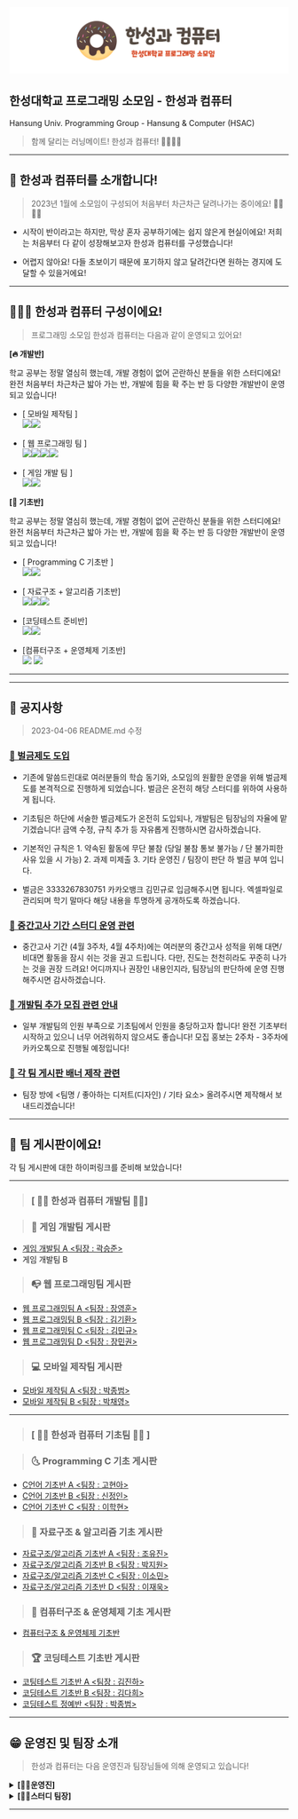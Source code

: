 <div align="center">
<img src="hsac.img/img.hsac.png">
</div>



## 한성대학교 프로그래밍 소모임 - 한성과 컴퓨터
Hansung Univ. Programming Group - Hansung & Computer (HSAC)
> <p> 함께 달리는 러닝메이트! 한성과 컴퓨터! 🏃‍♂️🏃‍♀️</p>

---

## 🥇 한성과 컴퓨터를 소개합니다!
> 2023년 1월에 소모임이 구성되어 처음부터 차근차근 달려나가는 중이에요! 🏃‍♂️🏃‍♀️

- 시작이 반이라고는 하지만, 막상 혼자 공부하기에는 쉽지 않은게 현실이에요! 저희는 처음부터 다 같이 성장해보고자 한성과 컴퓨터를 구성했습니다!

- 어렵지 않아요! 다들 초보이기 때문에 포기하지 않고 달려간다면 원하는 경지에 도달할 수 있을거에요!

---
## 👨‍👩‍👦 한성과 컴퓨터 구성이에요!
> 
> 프로그래밍 소모임 한성과 컴퓨터는 다음과 같이 운영되고 있어요!
<p><b> [🔥 개발반] </b></p>
<p>학교 공부는 정말 열심히 했는데, 개발 경험이 없어 곤란하신 분들을 위한 스터디에요! 완전 처음부터 차근차근 밟아 가는 반, 개발에 힘을 확 주는 반 등 다양한 개발반이 운영되고 있습니다!</p>

- [ 모바일 제작팀 ]
  <br><img src="https://img.shields.io/badge/Android-3DDC84?style=for-the-badge&logo=Android&logoColor=white"></img><img src="https://img.shields.io/badge/Kotlin-7F52FF?style=for-the-badge&logo=Kotlin&logoColor=white"></img>

- [ 웹 프로그래밍 팀 ]
  <br><img src="https://img.shields.io/badge/HTML5-E34F26?style=for-the-badge&logo=HTML5&logoColor=white"></img><img src="https://img.shields.io/badge/CSS3-1572B6?style=for-the-badge&logo=CSS3&logoColor=white"></img><img src="https://img.shields.io/badge/JavaScript-F7DF1E?style=for-the-badge&logo=JavaScript&logoColor=white"></img><img src="https://img.shields.io/badge/Spring-000000?style=for-the-badge&logo=Spring&logoColor=white"></img>

- [ 게임 개발 팀 ]
  <br><img src="https://img.shields.io/badge/CSharp-239120?style=for-the-badge&logo=CSharp&logoColor=white"></img><img src="https://img.shields.io/badge/Unity-FFFFFF?style=for-the-badge&logo=Unity&logoColor=black"></img>
  
<p><b> [🤗 기초반] </b></p>

<p>학교 공부는 정말 열심히 했는데, 개발 경험이 없어 곤란하신 분들을 위한 스터디에요! 완전 처음부터 차근차근 밟아 가는 반, 개발에 힘을 확 주는 반 등 다양한 개발반이 운영되고 있습니다!</p>

- [ Programming C 기초반 ]
<br><img src="https://img.shields.io/badge/C-A8B9CC?style=for-the-badge&logo=C&logoColor=white"></img><img src="https://img.shields.io/badge/C_GAME-005FED?style=for-the-badge&logo=youtubegaming&logoColor=white"></img>

- [ 자료구조 + 알고리즘 기초반]
<br><img src="https://img.shields.io/badge/C-A8B9CC?style=for-the-badge&logo=C&logoColor=white"></img><img src="https://img.shields.io/badge/data_structure-E4202E?style=for-the-badge&logo=databricks&logoColor=white"></img><img src="https://img.shields.io/badge/Algorithm-000000?style=for-the-badge&logo=thealgorithms&logoColor=white"></img>

- [코딩테스트 준비반]
<br><img src="https://img.shields.io/badge/JAVA-E34F26?style=for-the-badge&logo=intellijidea&logoColor=white"></img><img src="https://img.shields.io/badge/Algorithm-000000?style=for-the-badge&logo=thealgorithms&logoColor=white"></img>

- [컴퓨터구조 + 운영체제 기초반]
<br><img src="https://img.shields.io/badge/Computer ARCHITECTURE-ECD53F?style=for-the-badge&logo=amazonec2&logoColor=black"></img>
<img src="https://img.shields.io/badge/Operating System-0078D4?style=for-the-badge&logo=windows11&logoColor=white"></img>

---

>

---
## 📢 공지사항
> 2023-04-06 README.md 수정


### <ins>📌 벌금제도 도입</ins>

- 기존에 말씀드린대로 여러분들의 학습 동기와, 소모임의 원활한 운영을 위해 벌금제도를 본격적으로 진행하게 되었습니다. 벌금은 온전히 해당 스터디를 위하여 사용하게 됩니다.
  
- 기초팀은 하단에 서술한 벌금제도가 온전히 도입되나, 개발팀은 팀장님의 자율에 맡기겠습니다! 금액 수정, 규칙 추가 등 자유롭게 진행하시면 감사하겠습니다.
  
- 기본적인 규칙은 1. 약속된 활동에 무단 불참 (당일 불참 통보 불가능 / 단 불가피한 사유 있을 시 가능) 2. 과제 미제출 3. 기타 운영진 / 팀장이 판단 하 벌금 부여 입니다.
  
- 벌금은 3333267830751 카카오뱅크 김민규로 입금해주시면 됩니다. 엑셀파일로 관리되며 학기 말마다 해당 내용을 투명하게 공개하도록 하겠습니다.

### <ins>📌 중간고사 기간 스터디 운영 관련</ins>

- 중간고사 기간 (4월 3주차, 4월 4주차)에는 여러분의 중간고사 성적을 위해 대면/비대면 활동을 잠시 쉬는 것을 권고 드립니다. 다만, 진도는 천천히라도 꾸준히 나가는 것을 권장 드려요! 어디까지나 권장인 내용인지라, 팀장님의 판단하에 운영 진행해주시면 감사하겠습니다.

### <ins>📌 개발팀 추가 모집 관련 안내</ins>

- 일부 개발팀의 인원 부족으로 기초팀에서 인원을 충당하고자 합니다! 완전 기초부터 시작하고 있으니 너무 어려워하지 않으셔도 좋습니다! 모집 홍보는 2주차 - 3주차에 카카오톡으로 진행될 예정입니다!

### <ins>📌 각 팀 게시판 배너 제작 관련</ins>
- 팀장 방에 <팀명 / 좋아하는 디저트(디자인) / 기타 요소> 올려주시면 제작해서 보내드리겠습니다!


---

## 📕 팀 게시판이에요!
각 팀 게시판에 대한 하이퍼링크를 준비해 보았습니다!

---

> ### <b> [ 👨‍💻 한성과 컴퓨터 개발팀 👩‍💻] </b>

> ### <b>🎯 게임 개발팀 게시판</b>

  - [게임 개발팀 A <팀장 : 곽승준>](https://github.com/TeamHSAC/HSAC/tree/main/StudyProject/Develop/Game/TeamA) </br>
  - 게임 개발팀 B
> ### <b>📭 웹 프로그래밍팀 게시판</b>
  - [웹 프로그래밍팀 A <팀장 : 장영훈>](https://github.com/TeamHSAC/HSAC/tree/main/StudyProject/Develop/Web/TeamA)
  - [웹 프로그래밍팀 B <팀장 : 김기환>](https://github.com/TeamHSAC/HSAC/tree/main/StudyProject/Develop/Web/TeamB)
  - [웹 프로그래밍팀 C <팀장 : 김민규>](https://github.com/TeamHSAC/HSAC/tree/main/StudyProject/Develop/Web/TeamC)
  - [웹 프로그래밍팀 D <팀장 : 장민권>](https://github.com/TeamHSAC/HSAC/tree/main/StudyProject/Develop/Web/TeamD)
  
> ### <b>💻 모바일 제작팀 게시판</b>

  - [모바일 제작팀 A <팀장 : 박종범>](https://github.com/TeamHSAC/HSAC/tree/main/StudyProject/Develop/Mobile/TeamA)
  - [모바일 제작팀 B <팀장 : 박채영>](https://github.com/TeamHSAC/HSAC/tree/main/StudyProject/Develop/Mobile/TeamB)


---

> ### <b> [ 🙋‍♀️ 한성과 컴퓨터 기초팀 🙋‍♂️ ] </b> 

> ### <b>🌜 Programming C 기초 게시판</b>
  + [C언어 기초반 A <팀장 : 고현아>](https://github.com/TeamHSAC/HSAC/tree/main/StudyProject/Basic/C%20Language/TeamA)
  + [C언어 기초반 B <팀장 : 신정인>](https://github.com/TeamHSAC/HSAC/tree/main/StudyProject/Basic/C%20Language/TeamB)
  + [C언어 기초반 C <팀장 : 이학현>](https://github.com/TeamHSAC/HSAC/tree/main/StudyProject/Basic/C%20Language/TeamC)


> ### <b>🧮 자료구조 & 알고리즘 기초 게시판</b>
  + [자료구조/알고리즘 기초반 A <팀장 : 조유진>](https://github.com/TeamHSAC/HSAC/tree/main/StudyProject/Basic/Data%20Structure%26Algorithm/TeamA)
  + [자료구조/알고리즘 기초반 B <팀장 : 박지원>](https://github.com/TeamHSAC/HSAC/tree/main/StudyProject/Basic/Data%20Structure%26Algorithm/TeamB)
  + [자료구조/알고리즘 기초반 C <팀장 : 이소민>](https://github.com/TeamHSAC/HSAC/tree/main/StudyProject/Basic/Data%20Structure%26Algorithm/TeamC)
  + [자료구조/알고리즘 기초반 D <팀장 : 이재욱>](https://github.com/TeamHSAC/HSAC/tree/main/StudyProject/Basic/Data%20Structure%26Algorithm/TeamD)

> ### <b>🧰 컴퓨터구조 & 운영체제 기초 게시판</b>
  + [컴퓨터구조 & 운영체제 기초반](https://github.com/TeamHSAC/HSAC/tree/main/StudyProject/Basic/Computer%20Architecture%26OS/hsac.basic.csos)


> ### <b>🏆 코딩테스트 기초반 게시판</b>
  + [코팅테스트 기초반 A <팀장 : 김진하>](https://github.com/TeamHSAC/HSAC/tree/main/StudyProject/Basic/Coding%20Test/TeamA)
  + [코딩테스트 기초반 B <팀장 : 김다희>](https://github.com/TeamHSAC/HSAC/tree/main/StudyProject/Basic/Coding%20Test/TeamB)
  + [코딩테스트 정예반 <팀장 : 박종범>](https://github.com/TeamHSAC/HSAC/tree/main/StudyProject/Basic/Coding%20Test/C++)


---
## 😁 운영진 및 팀장 소개
> 한성과 컴퓨터는 다음 운영진과 팀장님들에 의해 운영되고 있습니다!

<details>
<summary><b>[🙋‍♂️운영진] </b></summary>

- <p> <b> 회장 : 박종범 </b> </p>

- <p> <b> 부회장 : 박지원 </b> </p>

- <p> <b> 재무 : 김민규 / 기술지원 : 곽승준 / 홍보 : 양정우 </b> </p>

- <p> <b> 빅데이터 학습 지원 : 김기환 / 웹 학습 지원 : 임수한 </b> </p>  
</details>

<details>
<summary><b>[🙋‍♀️스터디 팀장]</b></summary>

- <p> <b> 웹 A 팀장 : 장영훈 / 웹 B 팀장 : 김기환 <br> 웹 C 팀장 : 김민규 / 웹 D 팀장 : 장민권 </b></p>

- <p> <b> 모바일 A 팀장 : 박종범 <br> 모바일 B 팀장 : 박채영 </b></p>

- <p> <b> 게임 A 팀장 : 곽승준 <br> 게임 B 팀장 : 미정 </b> </p>

- <p> <b> 자료구조 튜터 : 박지원 <br> 자료구조 A 팀장 : 조유진 <br> 자료구조 B 팀장 : 박지원 <br> 자료구조 C 팀장 : 이소민 <br> 자료구조 D 팀장 : 이재욱 </b></p>

- <p> <b>컴퓨터구조/운영체제 튜터 : 박종범</b></p>
- <p><b>C언어 튜터 : 양윤석, 곽승준 <br> C언어 A 팀장 : 고현아 <br> C언어 B 팀장 : 신정인 <br> C언어 C 팀장 : 이학현 </b></p>

- <p><b>코딩테스트 튜터 : 전지원, 박지원 <br> 코딩테스트 A 팀장 : 김진하 <br> 코딩테스트 B 팀장 : 김다희</b></p>
  
</details>

---